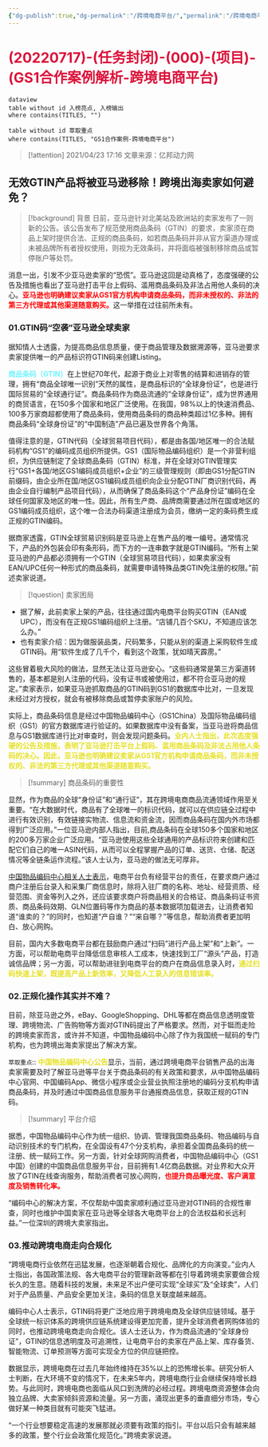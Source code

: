 ```yaml
---
{"dg-publish":true,"dg-permalink":"/跨境电商平台/","permalink":"/跨境电商平台/","dgHomeLink":true,"dgPassFrontmatter":false}
---
```



# <font color=#DC143C>(20220717)-(任务封闭)-(000)-(项目)-(GS1合作案例解析-跨境电商平台)</font>

```
dataview
table without id 入榜亮点, 入榜输出
where contains(TITLES, "")
```

```dataview
table without id 萃取重点
where contains(TITLES, "GS1合作案例-跨境电商平台")
```

>[!attention]
>2021/04/23 17:16
>文章来源：亿邦动力网

## 无效GTIN产品将被亚马逊移除！跨境出海卖家如何避免？
>[!background] 背景
>日前，亚马逊针对北美站及欧洲站的卖家发布了一则新的公告。该公告发布了规范使用商品条码（GTIN）的要求，卖家须在商品上架时提供合法、正规的商品条码，如若商品条码并非从官方渠道办理或未被品牌所有者授权使用，则视为无效条码，并将面临被强制移除商品或暂停账户等处罚。

消息一出，引发不少亚马逊卖家的“恐慌”。亚马逊这回是动真格了，态度强硬的公告及措施也看出了亚马逊打击平台上假码、滥用商品条码及非法占用他人条码的决心。<strong><font color=#FF0000>亚马逊也明确建议卖家从GS1官方机构申请商品条码，而非未授权的、非法的第三方代理或其他渠道随意购买。</font></strong>这一举措在过往前所未有。

### 01.GTIN码“空袭”亚马逊全球卖家
据知情人士透露，为提高商品信息质量，便于商品管理及数据溯源等，亚马逊要求卖家提供唯一的产品标识符GTIN码来创建Listing。

<strong><font color=#70f3ff>商品条码（GTIN）</font></strong>在上世纪70年代，起源于商业上对零售的结算和进销存的管理，拥有“商品全球唯一识别”天然的属性，是商品标识的“全球身份证”，也是进行国际贸易的“全球通行证”。商品条码作为商品流通的“全球身份证”，成为世界通用的商贸语言，在150多个国家和地区广泛使用。在我国，98%以上的快速消费品、100多万家商超都使用了商品条码，使用商品条码的商品种类超过1亿多种。拥有商品条码“全球身份证”的“中国制造”产品已遍及世界各个角落。

值得注意的是，GTIN代码（全球贸易项目代码），都是由各国/地区唯一的合法赋码机构“GS1”的编码成员组织所提供。GS1（国际物品编码组织）是一个非营利组织，为供应链制定了全球商品条码（GTIN）标准，并在全球对GTIN管理实行“GS1+各国/地区GS1编码成员组织+企业”的三级管理规则（即由GS1分配GTIN前缀码，由企业所在国/地区GS1编码成员组织向企业分配GTIN厂商识别代码，再由企业自行编制产品项目代码），从而确保了商品条码这个“产品身份证”编码在全球任何国家及地区的唯一性。因此，所有生产商、品牌商需要通过所在国或地区的GS1编码成员组织，这个唯一合法办码渠道注册成为会员，缴纳一定的条码费生成正规的GTIN编码。

据商家透露，GTIN全球贸易识别码是亚马逊上在售产品的唯一编号。通常情况下，产品的外包装会印有条形码，而下方的一连串数字就是GTIN编码。“所有上架亚马逊的产品都必须拥有一个GTIN（全球贸易项目代码），如果卖家没有EAN/UPC任何一种形式的商品条码，就需要申请特殊品类GTIN免注册的权限。”前述卖家说道。

>[!question] 卖家困局
+ 据了解，此前卖家上架的产品，往往通过国内电商平台购买GTIN（EAN或UPC），而没有在正规GS1编码组织上注册。“店铺几百个SKU，不知道应该怎么办。”
+ 也有卖家介绍：因为做服装品类，尺码繁多，只能从别的渠道上采购软件生成GTIN码。用“软件生成了几千个，看到这个政策，犹如晴天霹雳。”

这些冒着极大风险的做法，显然无法让亚马逊安心。“这些码通常是第三方渠道转售的，基本都是别人注册的代码，没有证书或被使用过，都不符合亚马逊的规定。”卖家表示，如果亚马逊抓取商品的GTIN码到GS1的数据库中比对，一旦发现未经过对方授权，就会有被移除商品或暂停卖家账户的风险。

实际上，商品条码信息是经过中国物品编码中心（GS1China）及国际物品编码组织（GS1）的官方数据库进行验证的。如果数据库中没有备案，当亚马逊将商品信息与GS1数据库进行比对审查时，则会发现问题条码。<strong><font color=#E6E022>业内人士指出，此次态度强硬的公告及措施，表明了亚马逊打击平台上假码、滥用商品条码及非法占用他人条码的决心。因此，亚马逊也明确建议卖家从GS1官方机构申请商品条码，而非未授权的、非法的第三方代理或其他渠道随意购买。</font></strong>

>[!summary] 商品条码的重要性

显然，作为商品的全球“身份证”和“通行证”，其在跨境电商商品流通领域作用至关重要。“在大数据时代，商品有了全球唯一的标识代码，就可以在供应链全过程中进行有效识别，有效链接实物流、信息流和资金流，因而商品条码在国内外市场都得到广泛应用。”一位亚马逊内部人指出，目前,商品条码在全球150多个国家和地区的200多万家企业广泛应用。“亚马逊使用这些全球通用的产品标识符来创建和匹配它们自己的唯一ASIN代码，从而可以全程掌握产品的订单、送货、仓储、配送情况等全链条运作流程。”该人士认为，亚马逊的做法无可厚非。

<u>中国物品编码中心相关人士表示</u>，电商平台负有经营平台的责任，在要求商户通过商户注册后台录入和采集厂商信息时，除将入驻厂商的名称、地址、经营资质、经营范围、资金等列入之外，还应该要求商户将商品相关的合格证、商品条码证书资质、商品条码效期、GLN位置码等作为商品的基本数据项加载进去，让消费者知道“谁卖的？”的同时，也知道“产自谁？”“来自哪？”等信息，帮助消费者更加明白、放心网购。

目前，国内大多数电商平台都在鼓励商户通过“扫码”进行产品上架”和“上新”。一方面，可以帮助电商平台降低信息审核人工成本，快速找到工厂“源头”产品，打造诚信品牌；另一方面，可以帮助进驻到电商平台的商户在商品信息录入时，<strong><font color=#E6E022>通过扫码快速上架，既提高产品上新效率，又降低人工录入的信息错误率。</font></strong>

### 02.正规化操作其实并不难？
目前，除亚马逊之外，eBay、GoogleShopping、DHL等都在商品信息透明度管理、跨境物流、广告购物等方面对GTIN码提出了严格要求。然而，对于铤而走险的跨境卖家而言，或许并不知道，中国物品编码中心除了作为我国统一赋码的专门机构，也为跨境出海卖家提出了解决方案。

`萃取重点`:: <strong><font color=#E6E022>中国物品编码中心公告</font></strong>显示，当前，通过跨境电商平台销售产品的出海卖家需要及时了解亚马逊等平台关于商品条码的有关政策和要求，从中国物品编码中心官网、中国编码App、微信小程序或企业营业执照注册地的编码分支机构申请商品条码，并及时通过中国商品信息服务平台通报商品信息，获取正规的GTIN码。

>[!summary] 平台介绍

据悉，中国物品编码中心作为统一组织、协调、管理我国商品条码、物品编码与自动识别技术的专门机构，在全国设有47个分支机构，承担着全国商品条码的统一注册、统一赋码工作。另一方面，针对全球网购消费者，中国物品编码中心（GS1中国）创建的中国商品信息服务平台，目前拥有1.4亿商品数据。对业界和大众开放了GTIN在线查询服务，帮助消费者可放心网购，<strong><font color=#FF0000>也提升商品曝光度、客户满意度及销售转化率。</font></strong>

“编码中心的解决方案，不仅帮助中国卖家顺利通过亚马逊对GTIN码的合规性审查，同时也维护中国卖家在亚马逊等全球各大电商平台上的合法权益和长远利益。”一位深圳的跨境大卖家指出。

### 03.推动跨境电商走向合规化
“跨境电商行业依然在迅猛发展，也逐渐朝着合规化、品牌化的方向演变。”业内人士指出，各国政策法规、各大电商平台的管理新政等都在引导着跨境卖家要做合规长久的生意。随着科技的发展，未来足不出户便可实现“全球买”及“全球卖”，人们对于产品质量、产品安全更加关注，条码的信息关联度越来越高。

编码中心人士表示，GTIN码将更广泛地应用于跨境电商及全球供应链领域。基于全球统一标识体系的跨境供应链系统建设得更加完善，提升全球消费者网购体验的同时，也推动跨境电商走向合规化。该人士还认为，作为商品流通的“全球身份证”，GTIN的信息透明度及可追溯性，让电商平台的卖家在产品上架、库存备货、智能物流、订单预测等方面可实现全方位的供应链把控。

数据显示，跨境电商在过去几年始终维持在35%以上的恐怖增长率。研究分析人士判断，在大环境不变的情况下，在未来5年内，跨境电商行业会继续保持增长趋势。与此同时，跨境电商也面临从风口到洗牌的必经过程。跨境电商资源整体会向独立品牌、大卖家倾斜资源和流量。另一方面，涌现出更多的垂直细分市场，专心做好某一种类目就有可能突飞猛进。

“一个行业想要稳定高速的发展那就必须要有政策的指引。平台以后只会有越来越多的政策，整个行业会政策化规范化。”跨境卖家说道。